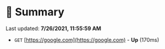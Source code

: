# 📖 Summary
Last updated: **7/26/2021, 11:55:59 AM**

- `GET` [https://google.com](https://google.com) - **Up** (170ms)

